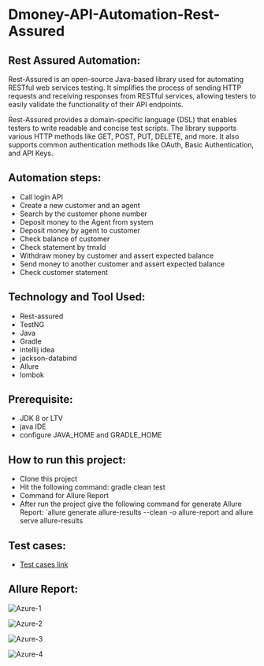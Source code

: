 # Dmoney-API-Automation-Rest-Assured
## Rest Assured Automation:
Rest-Assured is an open-source Java-based library used for automating RESTful web services testing. It simplifies the process of sending HTTP requests and receiving responses from RESTful services, allowing testers to easily validate the functionality of their API endpoints.

Rest-Assured provides a domain-specific language (DSL) that enables testers to write readable and concise test scripts. The library supports various HTTP methods like GET, POST, PUT, DELETE, and more. It also supports common authentication methods like OAuth, Basic Authentication, and API Keys.

## Automation steps:
- Call login API
- Create a new customer and an agent
- Search by the customer phone number
- Deposit money to the Agent from system
- Deposit money by agent to customer
- Check balance of customer
- Check statement by trnxId
- Withdraw money by customer and assert expected balance
- Send money to another customer and assert expected balance
- Check customer statement
## Technology and Tool Used:
- Rest-assured
- TestNG
- Java
- Gradle
- intellij idea
- jackson-databind
- Allure
- lombok
## Prerequisite:
- JDK 8 or LTV
- java IDE
- configure JAVA_HOME and GRADLE_HOME
## How to run this project:
- Clone this project
- Hit the following command: gradle clean test
- Command for Allure Report
- After run the project give the following command for generate Allure Report: `allure generate allure-results --clean -o allure-report and allure serve allure-results
## Test cases:
- [Test cases link](https://drive.google.com/drive/u/2/folders/1HAChtAi8edd88Be4DNIUyggsMWVw0N3f)

## Allure Report:
![Azure-1](https://user-images.githubusercontent.com/123467715/227119774-a33a2fd8-97d6-4a9c-b3a7-1786c1373d41.PNG)

![Azure-2](https://user-images.githubusercontent.com/123467715/227119819-5add285c-7a86-417d-8d3f-00d0391acbff.PNG)

![Azure-3](https://user-images.githubusercontent.com/123467715/227119844-e2811491-8255-4f3c-b710-2630338a8129.PNG)

![Azure-4](https://user-images.githubusercontent.com/123467715/227119720-ba3823cb-84c8-4b31-a2b6-8b70610ead8f.PNG)
